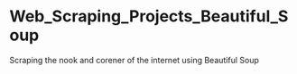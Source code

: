 # Web_Scraping_Projects_Beautiful_Soup
Scraping the nook and corener of the internet using Beautiful Soup
